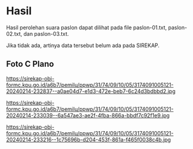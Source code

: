 # Hasil

Hasil perolehan suara paslon dapat dilihat pada file paslon-01.txt, paslon-02.txt, dan paslon-03.txt.

Jika tidak ada, artinya data tersebut belum ada pada SIREKAP.

## Foto C Plano

https://sirekap-obj-formc.kpu.go.id/a6b7/pemilu/ppwp/31/74/09/10/05/3174091005121-20240214-232837--a0ae04d7-e1d3-472e-beb7-6c24d3bdbbd2.jpg

https://sirekap-obj-formc.kpu.go.id/a6b7/pemilu/ppwp/31/74/09/10/05/3174091005121-20240214-233039--6a547ae3-ae2f-4fba-866a-bbdf7c92f1e9.jpg

https://sirekap-obj-formc.kpu.go.id/a6b7/pemilu/ppwp/31/74/09/10/05/3174091005121-20240214-233216--1c75696b-d204-453f-861a-f465f0038c4b.jpg

